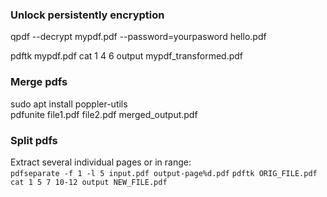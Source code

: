 ### Unlock persistently encryption  
qpdf --decrypt mypdf.pdf --password=yourpasword hello.pdf


pdftk mypdf.pdf cat 1 4 6 output mypdf_transformed.pdf 

### Merge pdfs

sudo apt install poppler-utils  
pdfunite file1.pdf file2.pdf merged_output.pdf


### Split pdfs
Extract several individual pages or in range:  
```pdfseparate -f 1 -l 5 input.pdf output-page%d.pdf```
```pdftk ORIG_FILE.pdf cat 1 5 7 10-12 output NEW_FILE.pdf```
